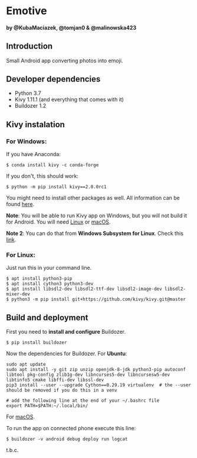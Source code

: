 # Emotive
#### by @KubaMaciazek, @tomjan0 & @malinowska423

## Introduction

Small Android app converting photos into emoji.

## Developer dependencies

- Python 3.7
- Kivy 1.11.1 (and everything that comes with it)
- Buildozer 1.2


## Kivy instalation
### For Windows:

If you have Anaconda: 
```
$ conda install kivy -c conda-forge
```

If you don't, this should work: 
```
$ python -m pip install kivy==2.0.0rc1
```

You might need to install other packages as well. All information can be found [here](https://kivy.org/doc/stable/installation/installation-windows.html).

<b>Note</b>: You will be able to run Kivy app on Windows, but you will not build it for Android. You will need <u>Linux</u> or <u>macOS</u>.

<b>Note 2</b>: You can do that from <b>Windows Subsystem for Linux</b>. Check this [link](https://github.com/kivy/kivy/issues/5854).

### For Linux:

Just run this in your command line.

```
$ apt install python3-pip
$ apt install cython3 python3-dev
$ apt install libsdl2-dev libsdl2-ttf-dev libsdl2-image-dev libsdl2-mixer-dev
$ python3 -m pip install git+https://github.com/kivy/kivy.git@master
```

## Build and deployment

First you need to <b>install and configure</b> Buildozer. 
```
$ pip install buildozer
```
Now the dependencies for Buildozer. For <b>Ubuntu</b>:
```
sudo apt update
sudo apt install -y git zip unzip openjdk-8-jdk python3-pip autoconf libtool pkg-config zlib1g-dev libncurses5-dev libncursesw5-dev libtinfo5 cmake libffi-dev libssl-dev
pip3 install --user --upgrade Cython==0.29.19 virtualenv  # the --user should be removed if you do this in a venv

# add the following line at the end of your ~/.bashrc file
export PATH=$PATH:~/.local/bin/
```
For [macOS](https://buildozer.readthedocs.io/en/latest/installation.html#targeting-android).

To run the app on connected phone execute this line:
```
$ buildozer -v android debug deploy run logcat
```

t.b.c.